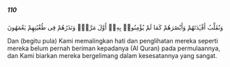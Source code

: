 ##### 110

<span class="ayah">وَنُقَلِّبُ أَفْـِٔدَتَهُمْ وَأَبْصَٰرَهُمْ كَمَا لَمْ يُؤْمِنُوا۟ بِهِۦٓ أَوَّلَ مَرَّةٍۢ وَنَذَرُهُمْ فِى طُغْيَٰنِهِمْ يَعْمَهُونَ</span>

<span class="ayah_translation">Dan (begitu pula) Kami memalingkan hati dan penglihatan mereka seperti mereka belum pernah beriman kepadanya (Al Quran) pada permulaannya, dan Kami biarkan mereka bergelimang dalam kesesatannya yang sangat.</span>
